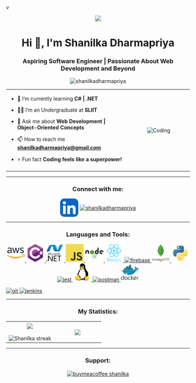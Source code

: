 v<p align="center" ><img  src = "https://github.com/7oSkaaa/7oSkaaa/blob/main/Images/about_me.gif?raw=true" width = 50px></p>
<h1 align="center">Hi 👋, I'm Shanilka Dharmapriya</h1>
<h3 align="center">Aspiring Software Engineer | Passionate About Web Development and Beyond</h3>
<p align="center"> <img src="https://komarev.com/ghpvc/?username=shanilkadharmapriya&label=Profile%20views&color=0e75b6&style=flat" alt="shanilkadharmapriya" /> </p>

<table align="center" >
<tr border="none">
<td width="66%" align="left">
  
- 🌱 I’m currently learning **C# | .NET**

- 🧑‍🎓 I’m an Undergraduate at **SLIIT**

- 💬 Ask me about **Web Development | Object-Oriented Concepts**

- 📫 How to reach me **shanilkadharmapriya@gmail.com**
  
- ⚡ Fun fact **Coding feels like a superpower!**

</td>
<td width="34%" align="center">

  <img align="center" alt="Coding" width="150" src = "https://github.com/7oSkaaa/7oSkaaa/blob/main/Images/about_me.gif?raw=true">

  
  </td>
</tr>
</table>

---


<h3 align="center">Connect with me:</h3>
<p align="center">
<a href="https://linkedin.com/in/shanilkadharmapriya" target="blank"><img align="center" src="https://github.com/tandpfun/skill-icons/blob/main/icons/LinkedIn.svg" alt="shanilkadharmapriya" height="50" width="50" /></a>
<a href="https://fb.com/shanilkadharmapriya" target="blank"><img align="center" src="https://raw.githubusercontent.com/rahuldkjain/github-profile-readme-generator/master/src/images/icons/Social/facebook.svg" alt="shanilkadharmapriya" height="50" width="50" /></a>
</p>

---

<h3 align="center">Languages and Tools:</h3>
<p align="center"> 
<a href="https://aws.amazon.com" target="_blank" rel="noreferrer"> <img src="https://raw.githubusercontent.com/devicons/devicon/master/icons/amazonwebservices/amazonwebservices-original-wordmark.svg" alt="aws" width="50" height="50"/> </a> 
<a href="https://www.w3schools.com/cs/" target="_blank" rel="noreferrer"> <img src="https://raw.githubusercontent.com/devicons/devicon/master/icons/csharp/csharp-original.svg" alt="csharp" width="50" height="50"/> </a> 
<a href="https://dotnet.microsoft.com/" target="_blank" rel="noreferrer"> <img src="https://raw.githubusercontent.com/devicons/devicon/master/icons/dot-net/dot-net-original-wordmark.svg" alt="dotnet" width="50" height="50"/> </a> 
<a href="https://developer.mozilla.org/en-US/docs/Web/JavaScript" target="_blank" rel="noreferrer"> <img src="https://raw.githubusercontent.com/devicons/devicon/master/icons/javascript/javascript-original.svg" alt="javascript" width="50" height="50"/> </a> 
<a href="https://nodejs.org" target="_blank" rel="noreferrer"> <img src="https://raw.githubusercontent.com/devicons/devicon/master/icons/nodejs/nodejs-original-wordmark.svg" alt="nodejs" width="50" height="50"/> </a> 
<a href="https://reactjs.org/" target="_blank" rel="noreferrer"> <img src="https://raw.githubusercontent.com/devicons/devicon/master/icons/react/react-original-wordmark.svg" alt="react" width="50" height="50"/> </a> 
<a href="https://firebase.google.com/" target="_blank" rel="noreferrer"> <img src="https://www.vectorlogo.zone/logos/firebase/firebase-icon.svg" alt="firebase" width="50" height="50"/> </a> 
<a href="https://www.mongodb.com/" target="_blank" rel="noreferrer"> <img src="https://raw.githubusercontent.com/devicons/devicon/master/icons/mongodb/mongodb-original-wordmark.svg" alt="mongodb" width="50" height="50"/> </a> 
<a href="https://www.python.org" target="_blank" rel="noreferrer"> <img src="https://raw.githubusercontent.com/devicons/devicon/master/icons/python/python-original.svg" alt="python" width="50" height="50"/> </a> 
<a href="https://jestjs.io" target="_blank" rel="noreferrer"> <img src="https://www.vectorlogo.zone/logos/jestjsio/jestjsio-icon.svg" alt="jest" width="50" height="50"/> </a> 
<a href="https://www.linux.org/" target="_blank" rel="noreferrer"> <img src="https://raw.githubusercontent.com/devicons/devicon/master/icons/linux/linux-original.svg" alt="linux" width="50" height="50"/> </a> 
<a href="https://postman.com" target="_blank" rel="noreferrer"> <img src="https://www.vectorlogo.zone/logos/getpostman/getpostman-icon.svg" alt="postman" width="50" height="50"/> </a>
  <a href="https://www.docker.com/" target="_blank" rel="noreferrer">
    <img src="https://raw.githubusercontent.com/devicons/devicon/master/icons/docker/docker-original-wordmark.svg" alt="docker" width="50" height="50"/>
  </a>
</p>
 <a href="https://git-scm.com/" target="_blank" rel="noreferrer">
    <img src="https://www.vectorlogo.zone/logos/git-scm/git-scm-icon.svg" alt="git" width="50" height="50"/>
  </a>
   <a href="https://www.jenkins.io" target="_blank" rel="noreferrer">
    <img src="https://www.vectorlogo.zone/logos/jenkins/jenkins-icon.svg" alt="jenkins" width="50" height="50"/>
  </a>

---

<h3 align="center">My Statistics:</h3>
<p align="center">
<table align="center">
<tr border="none">
<td width="50%" align="center">
  <img align="center" src="https://github-readme-stats.vercel.app/api?username=shanilkadharmapriya&theme=dark&show_icons=true&count_private=true" />
  <br><br>
  <img title="🔥 Get streak stats for your profile at git.io/streak-stats" alt="Shanilka streak" src="https://github-readme-streak-stats.herokuapp.com/?user=shanilkadharmapriya&theme=dark&hide_border=false" /> 
</td>
<td width="50%" align="center">
  <img align="center" src="https://github-readme-stats.anuraghazra1.vercel.app/api/top-langs/?username=shanilkadharmapriya&theme=dark&hide_border=false&no-bg=true&no-frame=true&langs_count=10" />
</td>
</tr>
</table>

---

<h3 align="center">Support:</h3>
<p align="center"><a href="https://www.buymeacoffee.com/shanilka"> <img align="center" src="https://cdn.buymeacoffee.com/buttons/v2/default-yellow.png" height="50" width="210" alt="buymeacoffee shanilka" /></a></p><br><br>
